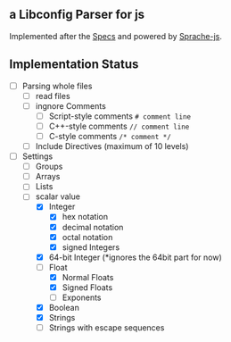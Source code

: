 ## a Libconfig Parser for js

Implemented after the [Specs](https://hyperrealm.github.io/libconfig/libconfig_manual.html#Configuration-Files) and powered by [Sprache-js](https://github.com/luggage66/Sprache-js).

## Implementation Status

- [ ] Parsing whole files
    - [ ] read files
    - [ ] ingnore Comments
        - [ ] Script-style comments `# comment line`
        - [ ] C++-style comments `// comment line`
        - [ ] C-style comments `/* comment */`
    - [ ] Include Directives (maximum of 10 levels)
- [ ] Settings
    - [ ] Groups
    - [ ] Arrays
    - [ ] Lists
    - [ ] scalar value
        - [X] Integer
            - [X] hex notation
            - [X] decimal notation
            - [X] octal notation
            - [X] signed Integers
        - [X] 64-bit Integer (*ignores the 64bit part for now)
        - [ ] Float
            - [X] Normal Floats
            - [X] Signed Floats
            - [ ] Exponents
        - [X] Boolean
        - [X] Strings
        - [ ] Strings with escape sequences